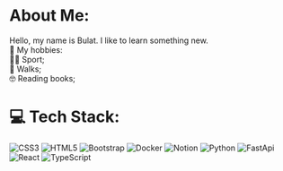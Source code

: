# About Me:
Hello, my name is Bulat. I like to learn something new.<br>
:speech_balloon: My hobbies:<br>
:weight_lifting_man: Sport;<br> 
:walking: Walks;<br>
:nerd_face: Reading books;<br>

# 💻 Tech Stack:
![CSS3](https://img.shields.io/badge/css3-%231572B6.svg?style=for-the-badge&logo=css3&logoColor=white) ![HTML5](https://img.shields.io/badge/html5-%23E34F26.svg?style=for-the-badge&logo=html5&logoColor=white)  ![Bootstrap](https://img.shields.io/badge/bootstrap-%23563D7C.svg?style=for-the-badge&logo=bootstrap&logoColor=white)  ![Docker](https://img.shields.io/badge/docker-%230db7ed.svg?style=for-the-badge&logo=docker&logoColor=white) ![Notion](https://img.shields.io/badge/Notion-%23000000.svg?style=for-the-badge&logo=notion&logoColor=white) ![Python](https://img.shields.io/badge/Python-yellow?logo=python&logoColor=blue&style=for-the-badge) ![FastApi](https://img.shields.io/badge/FastApi-darkgreen?logo=fastapi&logoColor=white&style=for-the-badge) ![React](https://img.shields.io/badge/React-black?logo=react&logoColor=blue&style=for-the-badge) ![TypeScript](https://img.shields.io/badge/TypeSctipt-blue?logo=typescript&logoColor=white&style=for-the-badge)
